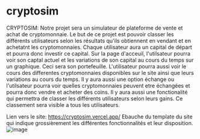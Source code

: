 # cryptosim
CRYPTOSIM:
Notre projet sera  un simulateur de plateforme de vente et achat de cryptomonnaie. Le but de ce projet est pouvoir classer les différents utilisateurs selon les résultats qu'ils obtiennent en vendant et en achetatnt les cryptomonnaies. Chaque utilisateur aura un capital de départ et pourra donc investir ce capital. 
Sur la page d'acceuil, l'utilsateur pourra voir son captal actuel et les variations de son capital au cours du temps sur un graphique. Ceci sera son portefeuille.
L'utilisateur pourra aussi voir le cours des differentes cryptomonnaies disponibles sur le site ainsi que leurs variations au cours du temps.
Il y aura aussi une option échange ou l'utilsateur pourra voir quelles cryptomonnaies peuvent etre échangées et pourra donc vendre et acheter des coins.
Il y aura aussi une fonctionalité qui permettra de classer les différents utilisateurs selon leurs gains. Ce classement sera visible a tous les utilisateurs.

Lien vers le site: 
https://cryptosim.vercel.app/
Ebauche du template du site qui indique grossièrement les différentes fonctionnalités et leur disposition.
![image](https://user-images.githubusercontent.com/85102352/155300978-85bcf744-df01-4cba-a454-48301a3317f6.png)



